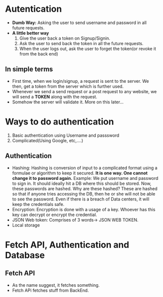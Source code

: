 # Autentication
- **Dumb Way:** Asking the user to send username and password in all future requests.
- **A little better way**
    1. Give the user back a token on Signup/Signin.
    2. Ask the user to send back the token in all the future requests.
    3. When the user logs out, ask the user to forget the token(or revoke it from the back end)


## In simple terms
- First time, when we login/signup, a request is sent to the server. We then, get a token from the server which is further used.
- Whenever we send a send request or a post request to any website, we will send a **TOKEN** along with the request.
- Somehow the server will validate it. More on this later...

# Ways to do authentication 
1. Basic authentication using Username and passsword
2. Complicated(Using Google, etc,....)

## Authentication 
- Hashing: Hashing is conversion of input to a complicated format using a formulae or algorithm to keep it secured. **It is one way. One cannot change it to password again.** Example: We put username and password to sign in. It should ideally hit a DB where this should be stored. Now, these passwords are hashed. Why are these hashed? These are hashed so that if anyone tries accessing the DB, then he or she will not be able to see the password. Even if there is a breach of Data centers, it will keep the credentials safe. 
- Encryption: Encryption is done with a usage of a key. Whoever has this key can decrypt or encrypt the credential.
- JSON Web token: Comprises of 3 words-> JSON WEB TOKEN. 
- Local storage

# Fetch API, Authentication and Database
## Fetch API
- As the name suggest, it fetches something.
- Fetch APi fetches stuff from BackEnd.


